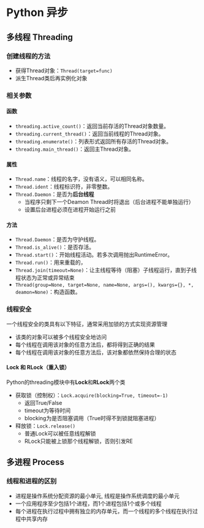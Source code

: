 # Python 异步

## 多线程 Threading

### 创建线程的方法

- 获得Thread对象：`Thread(target=func)`
- 派生Thread类后再实例化对象

### 相关参数

#### 函数

- `threading.active_count()`：返回当前存活的Thread对象数量。
- `threading.current_thread()`：返回当前线程的Thread对象。
- `threading.enumerate()`：列表形式返回所有存活的Thread对象。
- `threading.main_thread()`：返回主Thread对象。

#### 属性

- `Thread.name`：线程的名字，没有语义，可以相同名称。
- `Thread.ident`：线程标识符，非零整数。
- `Thread.Daemon`：是否为**后台线程**
  - 当程序只剩下一个Deamon Thread时将退出（后台进程不能单独运行）
  - 设置后台进程必须在进程开始运行之前

#### 方法

- `Thread.Daemon`：是否为守护线程。
- `Thread.is_alive()`：是否存活。
- `Thread.start()`：开始线程活动。若多次调用抛出RuntimeError。
- `Thread.run()`：用来重载的，
- `Thread.join(timeout=None)`：让主线程等待（阻塞）子线程运行，直到子线程状态为正常或异常结束
- `Thread(group=None, target=None, name=None, args=(), kwargs={}, *, deamon=None)`：构造函数。

### 线程安全

一个线程安全的类具有以下特征，通常采用加锁的方式实现资源管理

- 该类的对象可以被多个线程安全地访问
- 每个线程在调用该对象的任意方法后，都将得到正确的结果
- 每个线程在调用该对象的任意方法后，该对象都依然保持合理的状态

#### Lock 和 RLock（重入锁）

Python的threading模块中有**Lock**和**RLock**两个类

- 获取锁（控制权）：`Lock.acquire(blocking=True, timeout=-1)`
  - 返回True/False
  - timeout为等待时间
  - blocking为是否阻塞调用（True时得不到锁就阻塞进程）
- 释放锁：`Lock.release()`
  - 普通Lock可以被任意线程解锁
  - RLock只能被上锁那个线程解锁，否则引发RE



## 多进程 Process

### 线程和进程的区别

- 进程是操作系统分配资源的最小单元, 线程是操作系统调度的最小单元
- 一个应用程序至少包括1个进程，而1个进程包括1个或多个线程
- 每个进程在执行过程中拥有独立的内存单元，而一个线程的多个线程在执行过程中共享内存